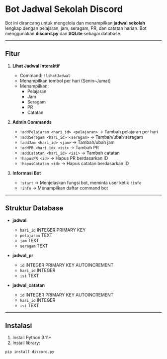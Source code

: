 # Bot Jadwal Sekolah Discord

Bot ini dirancang untuk mengelola dan menampilkan **jadwal sekolah** lengkap dengan pelajaran, jam, seragam, PR, dan catatan harian. Bot menggunakan **discord.py** dan **SQLite** sebagai database.

---

## Fitur

1. **Lihat Jadwal Interaktif**
   - Command: `!lihatJadwal`
   - Menampilkan tombol per hari (Senin–Jumat)
   - Menampilkan:
     - Pelajaran
     - Jam
     - Seragam
     - PR
     - Catatan

2. **Admin Commands**
   - `!addPelajaran <hari_id> <pelajaran>` → Tambah pelajaran per hari
   - `!addSeragam <hari_id> <seragam>` → Tambah/ubah seragam
   - `!addJam <hari_id> <jam>` → Tambah/ubah jam
   - `!addPR <hari_id> <isi>` → Tambah PR
   - `!addCatatan <hari_id> <isi>` → Tambah catatan
   - `!hapusPR <id>` → Hapus PR berdasarkan ID
   - `!hapusCatatan <id>` → Hapus catatan berdasarkan ID

3. **Informasi Bot**
   - `!start` → Menjelaskan fungsi bot, meminta user ketik `!info`
   - `!info` → Menampilkan daftar command bot

---

## Struktur Database

- **jadwal**  
  - `hari_id` INTEGER PRIMARY KEY  
  - `pelajaran` TEXT  
  - `jam` TEXT  
  - `seragam` TEXT

- **jadwal_pr**  
  - `id` INTEGER PRIMARY KEY AUTOINCREMENT  
  - `hari_id` INTEGER  
  - `isi` TEXT

- **jadwal_catatan**  
  - `id` INTEGER PRIMARY KEY AUTOINCREMENT  
  - `hari_id` INTEGER  
  - `isi` TEXT

---

## Instalasi

1. Install Python 3.11+  
2. Install library:  
```bash
pip install discord.py
